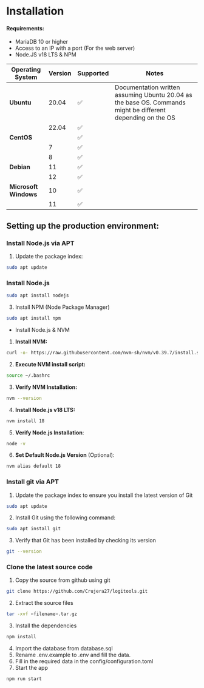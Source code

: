 # Installation

#### Requirements:

- MariaDB 10 or higher
- Access to an IP with a port (For the web server)
- Node.JS v18 LTS & NPM

|Operating System|Version|Supported|Notes
|--|--|--|--|
| **Ubuntu** | 20.04 | ✅ |Documentation written assuming Ubuntu 20.04 as the base OS. Commands might be different depending on the OS |
|  | 22.04 | ✅ | |
| **CentOS** |  |✅ | |
|| 7 |✅ | |
|| 8 |✅ | |
| **Debian** | 11 | ✅| |
|| 12 |✅ | |
| **Microsoft Windows** | 10 | ✅| |
|| 11 |✅ | |


## Setting up the production environment:

### Install Node.js via APT

1. Update the package index:

```bash
sudo apt update
```

###  Install Node.js

```bash
sudo apt install nodejs
```

3. Install NPM (Node Package Manager)

```bash
sudo apt install npm
```

- Install Node.js & NVM

1. **Install NVM:**

```bash
curl -o- https://raw.githubusercontent.com/nvm-sh/nvm/v0.39.7/install.sh | bash
```

2. **Execute NVM install script:**

```bash
source ~/.bashrc
```

3. **Verify NVM Installation:**
```bash
nvm --version
```

4. **Install Node.js v18 LTS:**

```bash
nvm install 18
```

5. **Verify Node.js Installation**:

```bash
node -v
```

6. **Set Default Node.js Version** (Optional):

```bash
nvm alias default 18
```

### Install git via APT

1. Update the package index to ensure you install the latest version of Git
```bash
sudo apt update
```
2. Install Git using the following command:
```bash
sudo apt install git
```
3. Verify that Git has been installed by checking its version
```bash
git --version
```

### Clone the latest source code


1. Copy the source from github using git

```bash
git clone https://github.com/Crujera27/logitools.git
```

2. Extract the source files

```bash
tar -xvf <filename>.tar.gz
```

3. Install the dependencies

```bash
npm install
```

4. Import the database from database.sql
5. Rename .env.example to .env and fill the data.
6. Fill in the required data in the config/configuration.toml
7. Start the app
```bash
npm run start
```
